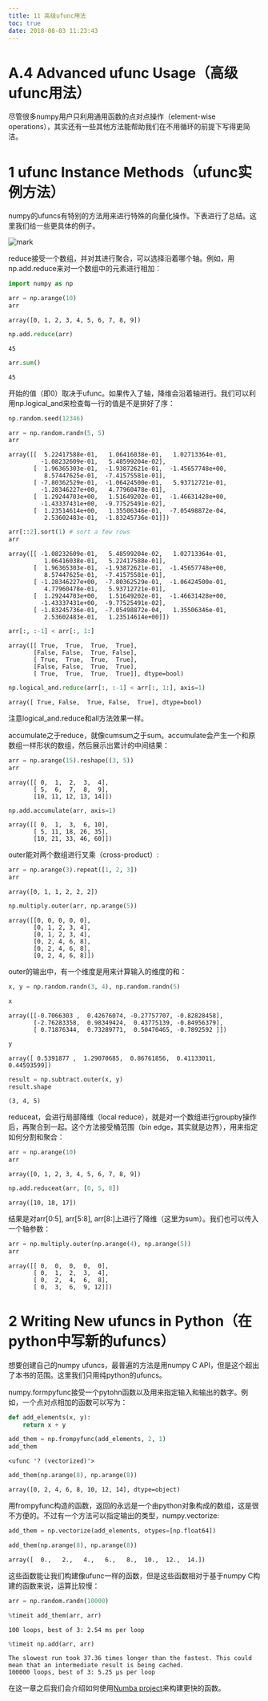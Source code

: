 ```yaml
---
title: 11 高级ufunc用法
toc: true
date: 2018-08-03 11:23:43
---
```


# A.4 Advanced ufunc Usage（高级ufunc用法）

尽管很多numpy用户只利用通用函数的点对点操作（element-wise operations），其实还有一些其他方法能帮助我们在不用循环的前提下写得更简洁。

# 1 ufunc Instance Methods（ufunc实例方法）

numpy的ufuncs有特别的方法用来进行特殊的向量化操作。下表进行了总结。这里我们给一些更具体的例子。

![mark](http://pacdb2bfr.bkt.clouddn.com/blog/image/180803/33ak1DaBfe.png?imageslim)

reduce接受一个数组，并对其进行聚合，可以选择沿着哪个轴。例如，用np.add.reduce来对一个数组中的元素进行相加：




```python
import numpy as np
```


```python
arr = np.arange(10)
arr
```




    array([0, 1, 2, 3, 4, 5, 6, 7, 8, 9])




```python
np.add.reduce(arr)
```




    45




```python
arr.sum()
```




    45



开始的值（即0）取决于ufunc。如果传入了轴，降维会沿着轴进行。我们可以利用np.logical_and来检查每一行的值是不是排好了序：


```python
np.random.seed(12346)
```


```python
arr = np.random.randn(5, 5)
arr
```




    array([[  5.22417588e-01,   1.06416038e-01,   1.02713364e-01,
             -1.08232609e-01,   5.48599204e-02],
           [  1.96365303e-01,  -1.93872621e-01,  -1.45657748e+00,
              8.57447625e-01,  -7.41575581e-01],
           [ -7.80362529e-01,  -1.06424500e-01,   5.93712721e-01,
             -1.28346227e+00,   4.77960478e-01],
           [  1.29244703e+00,   1.51649202e-01,  -1.46631428e+00,
             -1.43337431e+00,  -9.77525491e-02],
           [  1.23514614e+00,   1.35506346e-01,  -7.05498872e-04,
              2.53602483e-01,  -1.83245736e-01]])




```python
arr[::2].sort(1) # sort a few rows
arr
```




    array([[ -1.08232609e-01,   5.48599204e-02,   1.02713364e-01,
              1.06416038e-01,   5.22417588e-01],
           [  1.96365303e-01,  -1.93872621e-01,  -1.45657748e+00,
              8.57447625e-01,  -7.41575581e-01],
           [ -1.28346227e+00,  -7.80362529e-01,  -1.06424500e-01,
              4.77960478e-01,   5.93712721e-01],
           [  1.29244703e+00,   1.51649202e-01,  -1.46631428e+00,
             -1.43337431e+00,  -9.77525491e-02],
           [ -1.83245736e-01,  -7.05498872e-04,   1.35506346e-01,
              2.53602483e-01,   1.23514614e+00]])




```python
arr[:, :-1] < arr[:, 1:]
```




    array([[ True,  True,  True,  True],
           [False, False,  True, False],
           [ True,  True,  True,  True],
           [False, False,  True,  True],
           [ True,  True,  True,  True]], dtype=bool)




```python
np.logical_and.reduce(arr[:, :-1] < arr[:, 1:], axis=1)
```




    array([ True, False,  True, False,  True], dtype=bool)



注意logical_and.reduce和all方法效果一样。

accumulate之于reduce，就像cumsum之于sum。accumulate会产生一个和原数组一样形状的数组，然后展示出累计的中间结果：


```python
arr = np.arange(15).reshape((3, 5))
arr
```




    array([[ 0,  1,  2,  3,  4],
           [ 5,  6,  7,  8,  9],
           [10, 11, 12, 13, 14]])




```python
np.add.accumulate(arr, axis=1)
```




    array([[ 0,  1,  3,  6, 10],
           [ 5, 11, 18, 26, 35],
           [10, 21, 33, 46, 60]])



outer能对两个数组进行叉乘（cross-product）:


```python
arr = np.arange(3).repeat([1, 2, 3])
arr
```




    array([0, 1, 1, 2, 2, 2])




```python
np.multiply.outer(arr, np.arange(5))
```




    array([[0, 0, 0, 0, 0],
           [0, 1, 2, 3, 4],
           [0, 1, 2, 3, 4],
           [0, 2, 4, 6, 8],
           [0, 2, 4, 6, 8],
           [0, 2, 4, 6, 8]])



outer的输出中，有一个维度是用来计算输入的维度的和：


```python
x, y = np.random.randn(3, 4), np.random.randn(5)
```


```python
x
```




    array([[-0.7066303 ,  0.42676074, -0.27757707, -0.82828458],
           [-2.76283358,  0.98349424,  0.43775139, -0.84956379],
           [ 0.71876344,  0.73289771,  0.50470465, -0.7892592 ]])




```python
y
```




    array([ 0.5391877 ,  1.29070685,  0.86761856,  0.41133011,  0.44593599])




```python
result = np.subtract.outer(x, y)
result.shape
```




    (3, 4, 5)



reduceat，会进行局部降维（local reduce），就是对一个数组进行groupby操作后，再聚合到一起。这个方法接受桶范围（bin edge，其实就是边界），用来指定如何分割和聚合：


```python
arr = np.arange(10)
arr
```




    array([0, 1, 2, 3, 4, 5, 6, 7, 8, 9])




```python
np.add.reduceat(arr, [0, 5, 8])
```




    array([10, 18, 17])



结果是对arr[0:5], arr[5:8], arr[8:]上进行了降维（这里为sum）。我们也可以传入一个轴参数：


```python
arr = np.multiply.outer(np.arange(4), np.arange(5))
arr
```




    array([[ 0,  0,  0,  0,  0],
           [ 0,  1,  2,  3,  4],
           [ 0,  2,  4,  6,  8],
           [ 0,  3,  6,  9, 12]])



# 2 Writing New ufuncs in Python（在python中写新的ufuncs）

想要创建自己的numpy ufuncs，最普遍的方法是用numpy C API，但是这个超出了本书的范围。这里我们只用纯python的ufuncs。

numpy.formpyfunc接受一个pytohn函数以及用来指定输入和输出的数字。例如，一个点对点相加的函数可以写为：


```python
def add_elements(x, y):
    return x + y
```


```python
add_them = np.frompyfunc(add_elements, 2, 1)
add_them
```




    <ufunc '? (vectorized)'>




```python
add_them(np.arange(8), np.arange(8))
```




    array([0, 2, 4, 6, 8, 10, 12, 14], dtype=object)



用frompyfunc构造的函数，返回的永远是一个由python对象构成的数组，这是很不方便的。不过有一个方法可以指定输出的类型，numpy.vectorize:


```python
add_them = np.vectorize(add_elements, otypes=[np.float64])
```


```python
add_them(np.arange(8), np.arange(8))
```




    array([  0.,   2.,   4.,   6.,   8.,  10.,  12.,  14.])



这些函数能让我们构建像ufunc一样的函数，但是这些函数相对于基于numpy C构建的函数来说，运算比较慢：


```python
arr = np.random.randn(10000)
```


```python
%timeit add_them(arr, arr)
```

    100 loops, best of 3: 2.54 ms per loop



```python
%timeit np.add(arr, arr)
```

    The slowest run took 37.36 times longer than the fastest. This could mean that an intermediate result is being cached.
    100000 loops, best of 3: 5.25 µs per loop


在这一章之后我们会介绍如何使用[Numba project](http://numba.pydata.org/)来构建更快的函数。
